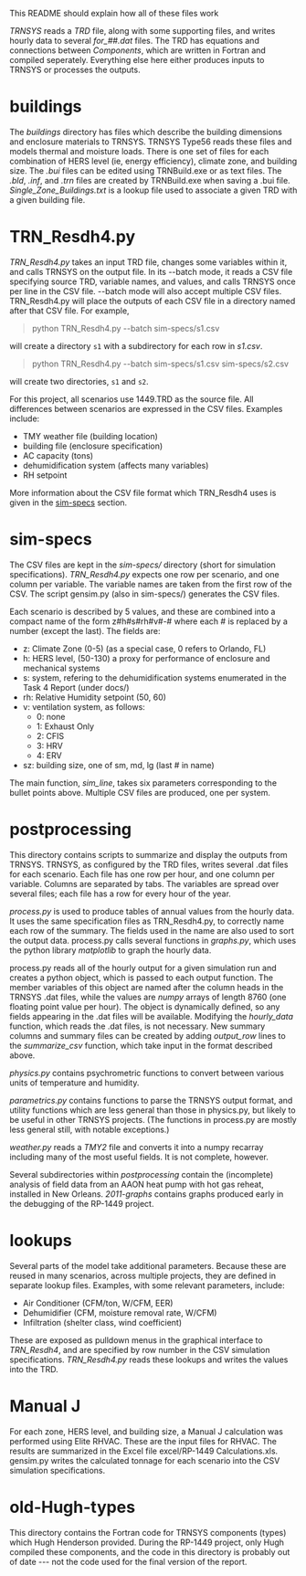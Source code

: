 This README should explain how all of these files work 

*TRNSYS* reads a *TRD* file, along with some supporting files, and
writes hourly data to several *for_##.dat* files.  The TRD has
equations and connections between *Components*, which are written in
Fortran and compiled seperately.  Everything else here either produces
inputs to TRNSYS or processes the outputs.

# buildings

The *buildings* directory has files which describe the building
dimensions and enclosure materials to TRNSYS.  TRNSYS Type56 reads
these files and models thermal and moisture loads.  There is one set
of files for each combination of HERS level (ie, energy efficiency),
climate zone, and building size.  The *.bui* files can be edited using
TRNBuild.exe or as text files.  The *.bld*, *.inf*, and *.trn* files
are created by TRNBuild.exe when saving a .bui file.
*Single_Zone_Buildings.txt* is a lookup file used to associate a
given TRD with a given building file.

# TRN_Resdh4.py

*TRN_Resdh4.py* takes an input TRD file, changes some variables within
it, and calls TRNSYS on the output file.  In its --batch mode, it
reads a CSV file specifying source TRD, variable names, and values,
and calls TRNSYS once per line in the CSV file.  --batch mode will
also accept multiple CSV files.  TRN_Resdh4.py will place the outputs
of each CSV file in a directory named after that CSV file.  For
example,

> python TRN_Resdh4.py --batch sim-specs/s1.csv

will create a directory `s1` with a subdirectory for each row in *s1.csv*.

> python TRN_Resdh4.py --batch sim-specs/s1.csv sim-specs/s2.csv

will create two directories, `s1` and `s2`.

For this project, all scenarios use 1449.TRD as the source file.  All
differences between scenarios are expressed in the CSV files.
Examples include:

- TMY weather file (building location)
- building file (enclosure specification)
- AC capacity (tons)
- dehumidification system (affects many variables)
- RH setpoint

More information about the CSV file format which TRN_Resdh4 uses is
given in the [sim-specs](#sim-specs) section.


# <a id="sim-specs"> sim-specs </a>

The CSV files are kept in the *sim-specs/* directory (short for
simulation specifications).  *TRN_Resdh4.py* expects one row per
scenario, and one column per variable.  The variable names are taken
from the first row of the CSV.  The script gensim.py (also in
sim-specs/) generates the CSV files.  

Each scenario is described by 5 values, and these are combined into a
compact name of the form z#h#s#rh#v#-# where each # is replaced by a
number (except the last).  The fields are:

- z: Climate Zone (0-5) (as a special case, 0 refers to Orlando, FL)
- h: HERS level, (50-130) a proxy for performance of enclosure and mechanical systems
- s: system, refering to the dehumidification systems enumerated in the
     Task 4 Report (under docs/)
- rh: Relative Humidity setpoint (50, 60)
- v: ventilation system, as follows:
    + 0: none
    + 1: Exhaust Only
    + 2: CFIS
    + 3: HRV
    + 4: ERV
- sz: building size, one of sm, md, lg (last # in name)

The main function, *sim_line*, takes six parameters corresponding to
the bullet points above.  Multiple CSV files are produced, one per
system.

# postprocessing

This directory contains scripts to summarize and display the outputs
from TRNSYS.  TRNSYS, as configured by the TRD files, writes several
.dat files for each scenario.  Each file has one row per hour, and one
column per variable.  Columns are separated by tabs.  The variables
are spread over several files; each file has a row for every hour of
the year.

*process.py* is used to produce tables of annual values from the hourly
data.  It uses the same specification files as TRN_Resdh4.py, to
correctly name each row of the summary.  The fields used in the name
are also used to sort the output data.  process.py calls several
functions in *graphs.py*, which uses the python library *matplotlib* to
graph the hourly data.

process.py reads all of the hourly output for a given simulation run
and creates a python object, which is passed to each output function.
The member variables of this object are named after the column heads
in the TRNSYS .dat files, while the values are *numpy* arrays of length
8760 (one floating point value per hour).  The object is dynamically
defined, so any fields appearing in the .dat files will be available.
Modifying the *hourly_data* function, which reads the .dat files, is
not necessary.  New summary columns and summary files can be created
by adding *output_row* lines to the *summarize_csv* function, which
take input in the format described above.

*physics.py* contains psychrometric functions to convert between
various units of temperature and humidity.

*parametrics.py* contains functions to parse the TRNSYS output format,
and utility functions which are less general than those in physics.py,
but likely to be useful in other TRNSYS projects.  (The functions in
process.py are mostly less general still, with notable exceptions.)

*weather.py* reads a *TMY2* file and converts it into a numpy recarray
including many of the most useful fields.  It is not complete,
however.

Several subdirectories within *postprocessing* contain the (incomplete)
analysis of field data from an AAON heat pump with hot gas reheat,
installed in New Orleans.  *2011-graphs* contains graphs produced early
in the debugging of the RP-1449 project.

# lookups

Several parts of the model take additional parameters.  Because these
are reused in many scenarios, across multiple projects, they are
defined in separate lookup files. Examples, with some relevant
parameters, include:

- Air Conditioner (CFM/ton, W/CFM, EER)
- Dehumidifier (CFM, moisture removal rate, W/CFM)
- Infiltration (shelter class, wind coefficient)

These are exposed as pulldown menus in the graphical interface to
*TRN_Resdh4*, and are specified by row number in the CSV simulation
specifications.  *TRN_Resdh4.py* reads these lookups and writes the
values into the TRD.

# Manual J

For each zone, HERS level, and building size, a Manual J calculation
was performed using Elite RHVAC.  These are the input files for RHVAC.
The results are summarized in the Excel file excel/RP-1449
Calculations.xls.  gensim.py writes the calculated tonnage for each
scenario into the CSV simulation specifications.

# old-Hugh-types

This directory contains the Fortran code for TRNSYS components (types)
which Hugh Henderson provided.  During the RP-1449 project, only Hugh
compiled these components, and the code in this directory is probably
out of date --- not the code used for the final version of the report.
